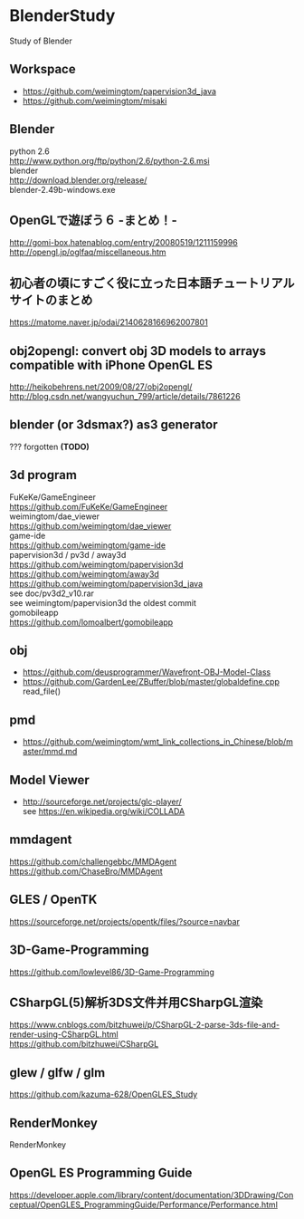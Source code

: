 # BlenderStudy
Study of Blender

## Workspace  
* https://github.com/weimingtom/papervision3d_java  
* https://github.com/weimingtom/misaki  

## Blender  
python 2.6  
http://www.python.org/ftp/python/2.6/python-2.6.msi  
blender  
http://download.blender.org/release/  
blender-2.49b-windows.exe  

## OpenGLで遊ぼう６ -まとめ！-  
http://gomi-box.hatenablog.com/entry/20080519/1211159996  
http://opengl.jp/oglfaq/miscellaneous.htm  

## 初心者の頃にすごく役に立った日本語チュートリアルサイトのまとめ  
https://matome.naver.jp/odai/2140628166962007801  

## obj2opengl: convert obj 3D models to arrays compatible with iPhone OpenGL ES  
http://heikobehrens.net/2009/08/27/obj2opengl/  
http://blog.csdn.net/wangyuchun_799/article/details/7861226  

## blender (or 3dsmax?) as3 generator
??? forgotten **(TODO)**      

## 3d program  
FuKeKe/GameEngineer  
https://github.com/FuKeKe/GameEngineer  
weimingtom/dae_viewer  
https://github.com/weimingtom/dae_viewer  
game-ide  
https://github.com/weimingtom/game-ide  
papervision3d / pv3d / away3d  
https://github.com/weimingtom/papervision3d  
https://github.com/weimingtom/away3d  
https://github.com/weimingtom/papervision3d_java  
see doc/pv3d2_v10.rar  
see weimingtom/papervision3d the oldest commit  
gomobileapp  
https://github.com/lomoalbert/gomobileapp  

## obj  
* https://github.com/deusprogrammer/Wavefront-OBJ-Model-Class  
* https://github.com/GardenLee/ZBuffer/blob/master/globaldefine.cpp  
read_file()  

## pmd  
* https://github.com/weimingtom/wmt_link_collections_in_Chinese/blob/master/mmd.md  

## Model Viewer  
* http://sourceforge.net/projects/glc-player/  
see https://en.wikipedia.org/wiki/COLLADA  

## mmdagent  
https://github.com/challengebbc/MMDAgent  
https://github.com/ChaseBro/MMDAgent  

## GLES / OpenTK    
https://sourceforge.net/projects/opentk/files/?source=navbar  

## 3D-Game-Programming  
https://github.com/lowlevel86/3D-Game-Programming  

## CSharpGL(5)解析3DS文件并用CSharpGL渲染  
https://www.cnblogs.com/bitzhuwei/p/CSharpGL-2-parse-3ds-file-and-render-using-CSharpGL.html  
https://github.com/bitzhuwei/CSharpGL  

## glew / glfw / glm    
https://github.com/kazuma-628/OpenGLES_Study  

## RenderMonkey  
RenderMonkey  

## OpenGL ES Programming Guide  
https://developer.apple.com/library/content/documentation/3DDrawing/Conceptual/OpenGLES_ProgrammingGuide/Performance/Performance.html  

